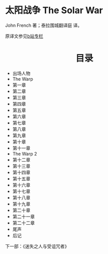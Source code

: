 # 太阳战争 The Solar War

John French 著；泰拉围城翻译庭 译。

原译文参见[b站专栏](https://www.bilibili.com/read/readlist/rl128437)

<div align="center">
<h1>目录</h1>
</div>

- 出场人物
- The Warp
- 第一章
- 第二章
- 第三章
- 第四章
- 第五章
- 第六章
- 第七章
- 第八章
- 第九章
- 第十章
- 第十一章
- The Warp 2
- 第十二章
- 第十三章
- 第十四章
- 第十五章
- 第十六章
- 第十七章
- 第十八章
- 第十九章
- 第二十章
- 第二十一章
- 第二十二章
- 尾声
- 后记

下一部：《迷失之人与受诅咒者》
